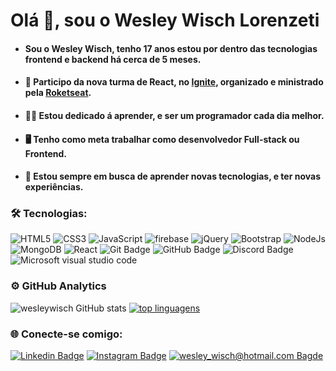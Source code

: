 # Olá 👋, sou o Wesley Wisch Lorenzeti

  
 - #### Sou o Wesley Wisch, tenho 17 anos estou por dentro das tecnologias frontend e backend há cerca de 5 meses.

- #### 🚀 Participo da nova turma de React, no  [Ignite](https://rocketseat.com.br/ignite), organizado e ministrado pela  [Roketseat](https://rocketseat.com.br/).

- #### 👨‍💻 Estou dedicado á aprender, e ser um programador cada dia melhor.

- #### 🖥️ Tenho como meta trabalhar como desenvolvedor Full-stack ou Frontend.

- #### 💎 Estou sempre em busca de aprender novas tecnologias, e ter novas experiências.

### 🛠️ Tecnologias:

![HTML5](https://img.shields.io/badge/HTML5-151515?style=flat-square-border&logo=html5&logoColor=red) ![CSS3](https://img.shields.io/badge/CSS3-151515?style=flat-square-border&logo=css3&logoColor=blue) ![JavaScript](https://img.shields.io/badge/JavaScript-151515?style=flat-square-border&logo=javascript&logoColor=F7DF1E) ![firebase](https://img.shields.io/badge/firebase-ffca28?style=flat-square-border&logo=firebase&logoColor=black) ![jQuery](https://img.shields.io/badge/jQuery-0769AD?style=flat-square-border&logo=jquery&logoColor=white) ![Bootstrap](https://img.shields.io/badge/Bootstrap-563D7C?style=flat-square-border&logo=bootstrap&logoColor=white) ![NodeJs](https://img.shields.io/badge/Node.js-43853D?style=flat-square-border&logo=node-dot-js&logoColor=white) ![MongoDB](https://img.shields.io/badge/MongoDB-4EA94B?style=flat-square-border&logo=mongodb&logoColor=white) ![React](https://img.shields.io/badge/React-20232A?style=flat-square-border&logo=react&logoColor=61DAFB) ![Git Badge](https://img.shields.io/badge/Git-151515?style=flat-square-border&logo=git&logoColor=red) ![GitHub Badge](https://img.shields.io/badge/GitHub-151515?style=flat-square-border&logo=github&logoColor=white) ![Discord Badge](https://img.shields.io/badge/Discord-7289DA?style=flat-square-border&logo=discord&logoColor=white) ![Microsoft visual studio code](https://img.shields.io/badge/Visual_Studio_Code-151515?style=flat-square-border&logo=visual%20studio%20code&logoColor=blue)

  

### ⚙️ GitHub Analytics


![wesleywisch GitHub stats](https://github-readme-stats.vercel.app/api?username=wesleywisch&theme=dark&title_color=ffffff&border_color=ffffff&show_icons=true&text_color=ffffff&hide_border=false&border_radius=10) [![top linguagens](https://github-readme-stats.vercel.app/api/top-langs/?username=wesleywisch&layout=compact&theme=dark&title_color=ffffff&border_color=ffffff&show_icons=true&text_color=ffffff&border_radius=10)](https://github.com/wesleywisch)

### 🌐 Conecte-se comigo:

[![Linkedin Badge](https://img.shields.io/badge/-LinkedIn-blue?style=flat-square-border&logo=Linkedin&logoColor=white&link=https://www.linkedin.com/in/wesley-wisch/)](https://www.linkedin.com/in/wesley-wisch) [![Instagram Badge](https://img.shields.io/badge/-Instagram-CC0000?style=flat-square-border&logo=Instagram&logoColor=white&link=https://www.instagram.com/wesley_wisch/)](https://www.instagram.com/wesley_wisch/) [![wesley_wisch@hotmail.com Bagde](https://img.shields.io/badge/wesley_wisch-2e7eea?style=flat-square-border&logo=microsoft-outlook&logoColor=white)](mailto:wesley_wisch@hotmail.com)